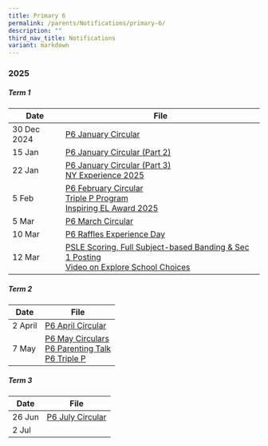 ```yaml
---
title: Primary 6
permalink: /parents/Notifications/primary-6/
description: ""
third_nav_title: Notifications
variant: markdown
---
```

### **2025**

##### Term 1

| Date| File | 
| -------- | -------- |
|30 Dec 2024|[P6 January Circular](/files/Notification%202025/Pri%206/RGPS_N25_P6_001.pdf)|
|15 Jan|[P6 January Circular (Part 2)](/files/Notification%202025/Pri%206/RGPS_N25_P6_006.pdf)|
|22 Jan|[P6 January Circular (Part 3)](/files/Notification%202025/Pri%206/RGPS_N25_P6_007_V2.pdf)<br>[NY Experience 2025](/files/Notification%202025/Pri%206/Annex_A_NY_Experience_2025_programme.pdf)|
|5 Feb|[P6 February Circular](/files/Notification%202025/Pri%206/P6.pdf)<br>[Triple P Program](/files/Notification%202025/Pri%201/Triple_P_PG_Notification_Indicate_Interest_2025_Flyer.pdf)<br>[Inspiring EL Award 2025](/files/Notification%202025/Pri%201/Inspiring_EL_Award_2025.pdf)|
|5 Mar|[P6 March Circular](/files/Notification%202025/Pri%206/RGPS_N25_P6_012.pdf)|
|10 Mar|[P6 Raffles Experience Day](/files/Notification%202025/Pri%206/P6_Raffles_Experience_Day_PG_2025_final___Consent_required_.pdf)|
|12 Mar|[PSLE Scoring, Full Subject-based Banding &amp; Sec 1 Posting](https://www.rafflesgirlspri.moe.edu.sg/files/Briefing%20Slides%202025/Pri%206/2025_Briefing_for_P6_Parents__12_March__compressed.pdf) <br>[Video on Explore School Choices](https://www.rafflesgirlspri.moe.edu.sg/explore-school-choices-dsa-to-secondary-school/)|

##### Term 2

| Date| File | 
| -------- | -------- |
|2 April|[P6 April Circular](/files/Notification%202025/Pri%206/RGPS_N25_P6_014.pdf)|
|7 May|[P6 May Circulars](/files/RGPS_N25_P6_017.pdf)<br>[P6 Parenting Talk](/files/Notification%202025/Pri%206/P5_P6_Parenting_Talk___Gear_Up_for_PSLE_Webinar_2025_Flyer.pdf)<br>[P6 Triple P](/files/Notification%202025/Pri%206/P1_P6_Triple_P_PG_Notification_Mid_Year_Indicate_Interest_Flyer.pdf)|

##### Term 3

| Date| File | 
| -------- | -------- |
|26 Jun|[P6 July Circular](/files/Notification%202025/Pri%206/RGPS_N25_P6_021.pdf)|
|2 Jul|